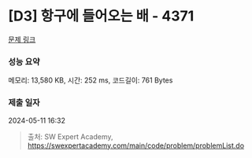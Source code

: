 # [D3] 항구에 들어오는 배 - 4371 

[문제 링크](https://swexpertacademy.com/main/code/problem/problemDetail.do?contestProbId=AWMedCxalW8DFAXd) 

### 성능 요약

메모리: 13,580 KB, 시간: 252 ms, 코드길이: 761 Bytes

### 제출 일자

2024-05-11 16:32



> 출처: SW Expert Academy, https://swexpertacademy.com/main/code/problem/problemList.do